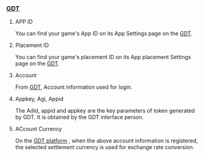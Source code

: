 ###    [GDT](http://e.qq.com/dev/#medium/list?mbid=l2355135838) 
1. APP ID

   You can find your game's App ID on its App Settings page on the [GDT](http://e.qq.com/dev/#medium/list?mbid=l2355135838). 
2. Placement  ID

   You can find your game's placement  ID on its App placement Settings page on the [GDT](http://e.qq.com/dev/#medium/list?mbid=l2355135838). 


3. Account

   From [GDT](http://e.qq.com/dev/#medium/list?mbid=l2355135838), Account information used for login.
4.  Appkey, Agi, Appid

    The Adid, appid and appkey are the key parameters of token generated by GDT.
It is obtained by the GDT interface person.
5.  ACcount Currency

    On the [GDT platform](http://e.qq.com/dev/#medium/list?mbid=l2355135838)  , when the above account information is registered, the selected settlement currency is used for exchange rate conversion.